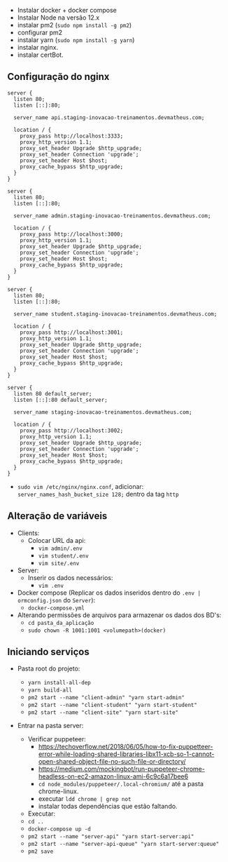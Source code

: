 - Instalar docker + docker compose
- Instalar Node na versão 12.x
- instalar pm2 (`sudo npm install -g pm2`)
- configurar pm2
- instalar yarn (`sudo npm install -g yarn`)
- instalar nginx.
- instalar certBot.

## Configuração do nginx

```nginx
server {
  listen 80;
  listen [::]:80;

  server_name api.staging-inovacao-treinamentos.devmatheus.com;

  location / {
    proxy_pass http://localhost:3333;
    proxy_http_version 1.1;
    proxy_set_header Upgrade $http_upgrade;
    proxy_set_header Connection 'upgrade';
    proxy_set_header Host $host;
    proxy_cache_bypass $http_upgrade;
  }
}

server {
  listen 80;
  listen [::]:80;

  server_name admin.staging-inovacao-treinamentos.devmatheus.com;

  location / {
    proxy_pass http://localhost:3000;
    proxy_http_version 1.1;
    proxy_set_header Upgrade $http_upgrade;
    proxy_set_header Connection 'upgrade';
    proxy_set_header Host $host;
    proxy_cache_bypass $http_upgrade;
  }
}

server {
  listen 80;
  listen [::]:80;

  server_name student.staging-inovacao-treinamentos.devmatheus.com;

  location / {
    proxy_pass http://localhost:3001;
    proxy_http_version 1.1;
    proxy_set_header Upgrade $http_upgrade;
    proxy_set_header Connection 'upgrade';
    proxy_set_header Host $host;
    proxy_cache_bypass $http_upgrade;
  }
}

server {
  listen 80 default_server;
  listen [::]:80 default_server;

  server_name staging-inovacao-treinamentos.devmatheus.com;

  location / {
    proxy_pass http://localhost:3002;
    proxy_http_version 1.1;
    proxy_set_header Upgrade $http_upgrade;
    proxy_set_header Connection 'upgrade';
    proxy_set_header Host $host;
    proxy_cache_bypass $http_upgrade;
  }
}
```

- `sudo vim /etc/nginx/nginx.conf`, adicionar: `server_names_hash_bucket_size 128;` dentro da tag `http`

## Alteração de variáveis

- Clients:
  - Colocar URL da api:
    - `vim admin/.env`
    - `vim student/.env`
    - `vim site/.env`
- Server:
  - Inserir os dados necessários:
    - `vim .env`
- Docker compose (Replicar os dados inseridos dentro do `.env | ormconfig.json` do `Server`):
  - `docker-compose.yml`
- Alterando permissões de arquivos para armazenar os dados dos BD's:
  - `cd pasta_da_aplicação`
  - `sudo chown -R 1001:1001 <volumepath>(docker)`

## Iniciando serviços

- Pasta root do projeto:

  - `yarn install-all-dep`
  - `yarn build-all`
  - `pm2 start --name "client-admin" "yarn start-admin"`
  - `pm2 start --name "client-student" "yarn start-student"`
  - `pm2 start --name "client-site" "yarn start-site"`

- Entrar na pasta server:
  - Verificar puppeteer:
    - https://techoverflow.net/2018/06/05/how-to-fix-puppetteer-error-while-loading-shared-libraries-libx11-xcb-so-1-cannot-open-shared-object-file-no-such-file-or-directory/
    - https://medium.com/mockingbot/run-puppeteer-chrome-headless-on-ec2-amazon-linux-ami-6c9c6a17bee6
    - `cd node_modules/puppeteer/.local-chromium/` até a pasta chrome-linux.
    - executar `ldd chrome | grep not`
    - instalar todas dependências que estão faltando.
  - Executar:
  - `cd ..`
  - `docker-compose up -d`
  - `pm2 start --name "server-api" "yarn start-server:api"`
  - `pm2 start --name "server-api-queue" "yarn start-server:queue"`
  - `pm2 save`
